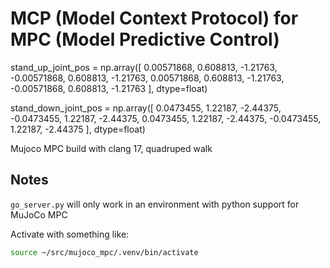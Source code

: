 # MCP (Model Context Protocol) for MPC (Model Predictive Control)

stand_up_joint_pos = np.array([
    0.00571868, 0.608813, -1.21763, -0.00571868, 0.608813, -1.21763,
    0.00571868, 0.608813, -1.21763, -0.00571868, 0.608813, -1.21763
],
                              dtype=float)

stand_down_joint_pos = np.array([
    0.0473455, 1.22187, -2.44375, -0.0473455, 1.22187, -2.44375, 0.0473455,
    1.22187, -2.44375, -0.0473455, 1.22187, -2.44375
],
                                dtype=float)

Mujoco MPC build with clang 17, quadruped walk

## Notes

`go_server.py` will only work in an environment with python support for MuJoCo MPC

Activate with something like:
```sh
source ~/src/mujoco_mpc/.venv/bin/activate
```